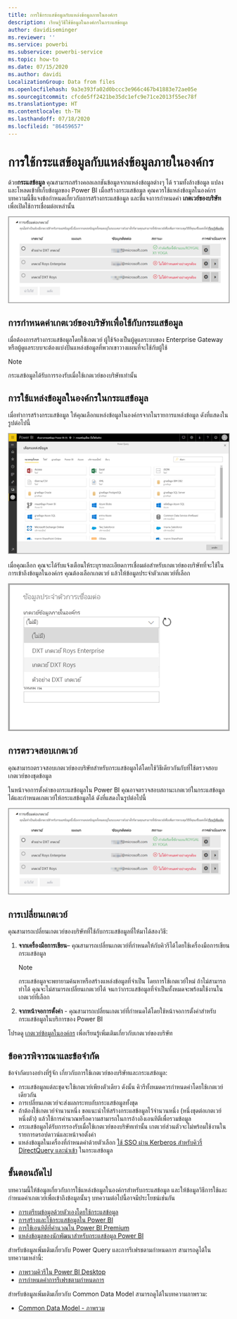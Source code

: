 ```yaml
---
title: การใช้กระแสข้อมูลกับแหล่งข้อมูลภายในองค์กร
description: เรียนรู้วิธีใช้ข้อมูลในองค์กรในกระแสข้อมูล
author: davidiseminger
ms.reviewer: ''
ms.service: powerbi
ms.subservice: powerbi-service
ms.topic: how-to
ms.date: 07/15/2020
ms.author: davidi
LocalizationGroup: Data from files
ms.openlocfilehash: 9a3e393fa02d0bccc3e966c467b41883e72ae05e
ms.sourcegitcommit: cfcde5ff2421be35dc1efc9e71ce2013f55ec78f
ms.translationtype: HT
ms.contentlocale: th-TH
ms.lasthandoff: 07/18/2020
ms.locfileid: "86459657"
---
```

# <a name="using-dataflows-with-on-premises-data-sources"></a>การใช้กระแสข้อมูลกับแหล่งข้อมูลภายในองค์กร

ด้วย**กระแสข้อมูล** คุณสามารถสร้างคอลเลกชันข้อมูลจากแหล่งข้อมูลต่างๆ ได้ รวมทั้งล้างข้อมูล แปลง และโหลดเข้าที่เก็บข้อมูลของ Power BI เมื่อสร้างกระแสข้อมูล คุณควรใช้แหล่งข้อมูลในองค์กร บทความนี้ชี้แจงข้อกำหนดเกี่ยวกับการสร้างกระแสข้อมูล และชี้แจงการกำหนดค่า **เกตเวย์ของบริษัท** เพื่อเปิดใช้การเชื่อมต่อเหล่านั้น

![กระแสข้อมูลและเกตเวย์](media/service-dataflows-onpremises-gateways/onpremises-gateways_01.png)

## <a name="configuring-an-enterprise-gateway-for-use-with-dataflows"></a>การกำหนดค่าเกตเวย์ของบริษัทเพื่อใช้กับกระแสข้อมูล

เมื่อต้องการสร้างกระแสข้อมูลโดยใช้เกตเวย์ ผู้ใช้จ้องเป็นผู้ดูแลระบบของ Enterprise Gateway หรือผู้ดูแลระบบจะต้องแบ่งปันแหล่งข้อมูลที่พวกเขาวางแผนที่จะใช้กับผู้ใช้ 


> [!NOTE]
> กระแสข้อมูลได้รับการรองรับเมื่อใช้เกตเวย์ของบริษัทเท่านั้น

## <a name="using-an-on-premises-data-source-in-a-dataflow"></a>การใช้แหล่งข้อมูลในองค์กรในกระแสข้อมูล

เมื่อทำการสร้างกระแสข้อมูล ให้คุณเลือกแหล่งข้อมูลในองค์กรจากในรายการแหล่งข้อมูล ดังที่แสดงในรูปต่อไปนี้

![เลือกแหล่งข้อมูลในองค์กร](media/service-dataflows-onpremises-gateways/onpremises-gateways_02a.png)

เมื่อคุณเลือก คุณจะได้รับแจ้งเตือนให้ระบุรายละเอียดการเชื่อมต่อสำหรับเกตเวย์ของบริษัทที่จะใช้ในการเข้าถึงข้อมูลในองค์กร คุณต้องเลือกเกตเวย์ แล้วให้ข้อมูลประจำตัวเกตเวย์ที่เลือก

![ระบุรายละเอียดการเชื่อมต่อ](media/service-dataflows-onpremises-gateways/onpremises-gateways_03.png)

## <a name="monitoring-your-gateway"></a>การตรวจสอบเกตเวย์

คุณสามารถตรวจสอบเกตเวย์ของบริษัทสำหรับกระแสข้อมูลได้โดยใช้วิธีเดียวกันกับที่ใช้ตรวจสอบเกตเวย์ของชุดข้อมูล

ในหน้าจอการตั้งค่าของกระแสข้อมูลใน Power BI คุณอาจตรวจสอบสถานะเกตเวย์ในกระแสข้อมูลได้และกำหนดเกตเวย์ให้กระแสข้อมูลได้ ดังที่แสดงในรูปต่อไปนี้

![การตรวจสอบเกตเวย์](media/service-dataflows-onpremises-gateways/onpremises-gateways_01.png)

## <a name="changing-a-gateway"></a>การเปลี่ยนเกตเวย์

คุณสามารถเปลี่ยนเกตเวย์ของบริษัทที่ใช้กับกระแสข้อมูลที่ให้มาได้สองวิธี:

1. **จากเครื่องมือการเขียน**– คุณสามารถเปลี่ยนเกตเวย์ที่กำหนดให้กับคิวรีได้โดยใช้เครื่องมือการเขียนกระแสข้อมูล

    > [!NOTE]
    > กระแสข้อมูลจะพยายามค้นหาหรือสร้างแหล่งข้อมูลที่จำเป็น โดยการใช้เกตเวย์ใหม่ ถ้าไม่สามารถทำได้ คุณจะไม่สามารถเปลี่ยนเกตเวย์ได้ จนกว่ากระแสข้อมูลที่จำเป็นทั้งหมดจะพร้อมใช้งานในเกตเวย์ที่เลือก

2. **จากหน้าจอการตั้งค่า** - คุณสามารถเปลี่ยนเกตเวย์ที่กำหนดได้โดยใช้หน้าจอการตั้งค่าสำหรับกระแสข้อมูลในบริการของ Power BI

โปรดดู [เกตเวย์ข้อมูลในองค์กร](../connect-data/service-gateway-onprem.md) เพื่อเรียนรู้เพิ่มเติมเกี่ยวกับเกตเวย์ของบริษัท

## <a name="considerations-and-limitations"></a>ข้อควรพิจารณาและข้อจำกัด

ข้อจำกัดบางอย่างที่รู้จัก เกี่ยวกับการใช้เกตเวย์ของบริษัทและกระแสข้อมูล:

* กระแสข้อมูลแต่ละชุดจะใช้เกตเวย์เพียงตัวเดียว ดังนั้น คิวรีทั้งหมดควรกำหนดค่าโดยใช้เกตเวย์เดียวกัน
* การเปลี่ยนเกตเวย์จะส่งผลกระทบกับกระแสข้อมูลทั้งชุด
* ถ้าต้องใช้เกตเวย์จำนวนหนึ่ง ขอแนะนำให้สร้างกระแสข้อมูลไว้จำนวนหนึ่ง (หนึ่งชุดต่อเกตเวย์หนึ่งตัว) แล้วใช้การคำนวณหรือความสามารถในการอ้างอิงเอนทิตีเพื่อรวมข้อมูล
* กระแสข้อมูลได้รับการรองรับเมื่อใช้เกตเวย์ของบริษัทเท่านั้น เกตเวย์ส่วนตัวจะไม่พร้อมใช้งานในรายการดรอปดาวน์และหน้าจอตั้งค่า
* แหล่งข้อมูลในเครื่องที่กำหนดค่าด้วยตัวเลือก [ใช้ SSO ผ่าน Kerberos สำหรับคิวรี่ DirectQuery และนำเข้า](../connect-data/service-gateway-sso-kerberos.md#run-a-power-bi-report) ในกระแสข้อมูล


## <a name="next-steps"></a>ขั้นตอนถัดไป

บทความนี้ให้ข้อมูลเกี่ยวกับการใช้แหล่งข้อมูลในองค์กรสำหรับกระแสข้อมูล และให้ข้อมูลวิธีการใช้และกำหนดค่าเกตเวย์เพื่อเข้าถึงข้อมูลนั้นๆ บทความต่อไปนี้อาจมีประโยชน์เช่นกัน

* [การเตรียมข้อมูลด้วยตัวเองโดยใช้กระแสข้อมูล](service-dataflows-overview.md)
* [การสร้างและใช้กระแสข้อมูลใน Power BI](service-dataflows-create-use.md)
* [การใช้เอนทิตีที่คำนวณใน Power BI Premium](service-dataflows-computed-entities-premium.md)
* [แหล่งข้อมูลของนักพัฒนาสำหรับกระแสข้อมูล Power BI](service-dataflows-developer-resources.md)

สำหรับข้อมูลเพิ่มเติมเกี่ยวกับ Power Query และการรีเฟรชตามกำหนดการ สามารถดูได้ในบทความเหล่านี้:
* [ภาพรวมคิวรีใน Power BI Desktop](desktop-query-overview.md)
* [การกำหนดค่าการรีเฟรชตามกำหนดการ](../connect-data/refresh-scheduled-refresh.md)

สำหรับข้อมูลเพิ่มเติมเกี่ยวกับ Common Data Model สามารถดูได้ในบทความภาพรวม:
* [Common Data Model - ภาพรวม](https://docs.microsoft.com/powerapps/common-data-model/overview)
